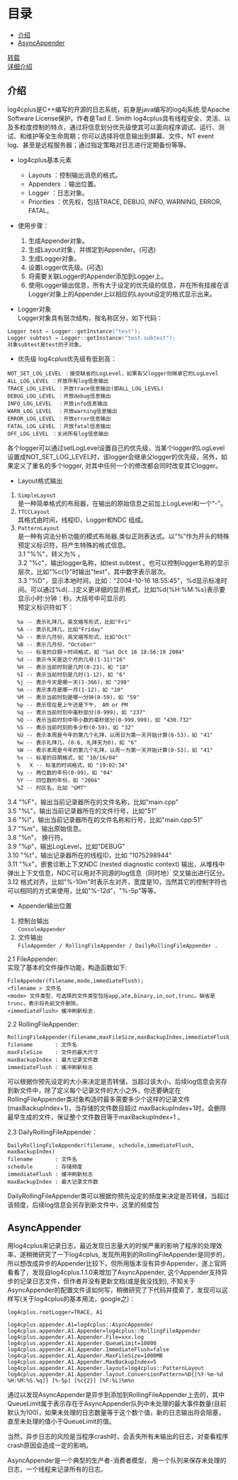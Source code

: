 # 目录

* [介绍](#介绍)
* [AsyncAppender](#AsyncAppender)


[转载](https://www.cnblogs.com/xiaouisme/archive/2012/07/29/2613908.html)  
[详细介绍](https://my.oschina.net/lovecxx/blog/185951)

## 介绍
 log4cplus是C++编写的开源的日志系统，前身是java编写的log4j系统.受Apache Software License保护。作者是Tad E. Smith
 log4cplus具有线程安全、灵活、以及多粒度控制的特点，通过将信息划分优先级使其可以面向程序调试、运行、测试、和维护等全生命周期；你可以选择将信息输出到屏幕、文件、NT event log、甚至是远程服务器；通过指定策略对日志进行定期备份等等。
 
* log4cplus基本元素
  * Layouts ：控制输出消息的格式。
  * Appenders ：输出位置。
  * Logger ：日志对象。
  * Priorities ：优先权，包括TRACE, DEBUG, INFO, WARNING, ERROR, FATAL。
 
* 使用步骤：
    1. 生成Appender对象。
    2. 生成Layout对象，并绑定到Appender。(可选)
    3. 生成Logger对象。
    4. 设置Logger优先级。(可选)
    5. 将需要关联Logger的Appender添加到Logger上。
    6. 使用Logger输出信息，所有大于设定的优先级的信息，并在所有挂接在该Logger对象上的Appender上以相应的Layout设定的格式显示出来。
* Logger对象  
Logger对象具有层次结构，按名称区分，如下代码：
```cpp
Logger test = Logger::getInstance("test"); 
Logger subtest = Logger::getInstance("test.subtest");
对象subtest是test的子对象。
```
* 优先级
log4cplus优先级有低到高：
```
NOT_SET_LOG_LEVEL ：接受缺省的LogLevel，如果有父logger则继承它的LogLevel
ALL_LOG_LEVEL ：开放所有log信息输出
TRACE_LOG_LEVEL ：开放trace信息输出(即ALL_LOG_LEVEL)
DEBUG_LOG_LEVEL ：开放debug信息输出
INFO_LOG_LEVEL  ：开放info信息输出
WARN_LOG_LEVEL  ：开放warning信息输出
ERROR_LOG_LEVEL ：开放error信息输出
FATAL_LOG_LEVEL ：开放fatal信息输出
OFF_LOG_LEVEL ：关闭所有log信息输出
```
各个logger可以通过setLogLevel设置自己的优先级，当某个logger的LogLevel设置成NOT_SET_LOG_LEVEL时，该logger会继承父logger的优先级，另外，如果定义了重名的多个logger, 对其中任何一个的修改都会同时改变其它logger。

* Layout格式输出
1. `SimpleLayout`  
是一种简单格式的布局器，在输出的原始信息之前加上LogLevel和一个"-"。
2. `TTCCLayout`  
其格式由时间，线程ID，Logger和NDC 组成。
3. `PatternLayout`  
是一种有词法分析功能的模式布局器,类似正则表达式。以“%”作为开头的特殊预定义标识符，将产生特殊的格式信息。  
3.1 "%%"，转义为% 。  
3.2 "%c"，输出logger名称，如test.subtest 。也可以控制logger名称的显示层次，比如"%c{1}"时输出"test"，其中数字表示层次。  
3.3 "%D"，显示本地时间，比如："2004-10-16 18:55:45"，%d显示标准时间。可以通过%d{...}定义更详细的显示格式，比如%d{%H:%M:%s}表示要显示小时:分钟：秒。大括号中可显示的.  
预定义标识符如下：
```
   %a -- 表示礼拜几，英文缩写形式，比如"Fri"
   %A -- 表示礼拜几，比如"Friday"
   %b -- 表示几月份，英文缩写形式，比如"Oct"
   %B -- 表示几月份，"October"
   %c -- 标准的日期＋时间格式，如 "Sat Oct 16 18:56:19 2004"
   %d -- 表示今天是这个月的几号(1-31)"16"
   %H -- 表示当前时刻是几时(0-23)，如 "18"
   %I -- 表示当前时刻是几时(1-12)，如 "6"
   %j -- 表示今天是哪一天(1-366)，如 "290"
   %m -- 表示本月是哪一月(1-12)，如 "10"
   %M -- 表示当前时刻是哪一分钟(0-59)，如 "59"
   %p -- 表示现在是上午还是下午， AM or PM
   %q -- 表示当前时刻中毫秒部分(0-999)，如 "237"
   %Q -- 表示当前时刻中带小数的毫秒部分(0-999.999)，如 "430.732"
   %S -- 表示当前时刻的多少秒(0-59)，如 "32"
   %U -- 表示本周是今年的第几个礼拜，以周日为第一天开始计算(0-53)，如 "41"
   %w -- 表示礼拜几，(0-6, 礼拜天为0)，如 "6"
   %W -- 表示本周是今年的第几个礼拜，以周一为第一天开始计算(0-53)，如 "41"
   %x -- 标准的日期格式，如 "10/16/04"
   %   X -- 标准的时间格式，如 "19:02:34"
   %y -- 两位数的年份(0-99)，如 "04"
   %Y -- 四位数的年份，如 "2004"
   %Z -- 时区名，比如 "GMT"
 ```
3.4 "%F"，输出当前记录器所在的文件名称，比如"main.cpp"  
3.5 "%L"，输出当前记录器所在的文件行号，比如"51"  
3.6 "%l"，输出当前记录器所在的文件名称和行号，比如"main.cpp:51"  
3.7 "%m"，输出原始信息。  
3.8 "%n"， 换行符。  
3.9 "%p"，输出LogLevel，比如"DEBUG"  
3.10 "%t"，输出记录器所在的线程ID，比如 "1075298944"  
3.11 "%x"，嵌套诊断上下文NDC (nested diagnostic context) 输出，从堆栈中弹出上下文信息，NDC可以用对不同源的log信息（同时地）交叉输出进行区分。  
3.12 格式对齐，比如"%-10m"时表示左对齐，宽度是10，当然其它的控制字符也可以相同的方式来使用，比如"%-12d"，"%-5p"等等。  

* Appender输出位置
1. 控制台输出  
```ConsoleAppender```
2. 文件输出  
```FileAppender / RollingFileAppender / DailyRollingFileAppender .```  

2.1 FileAppender:  
实现了基本的文件操作功能，构造函数如下:  
```
FileAppender(filename,mode,immediateFlush);
<filename > 文件名
<mode> 文件类型，可选择的文件类型包括app,ate,binary,in,out,trunc。缺省是trunc，表示将先前文件删除。
<immediateFlush> 缓冲刷新标志.
```
2.2 RollingFileAppender:
```
RollingFileAppender(filename,maxFileSize,maxBackupIndex,immediateFlush)
filename       : 文件名
maxFileSize    : 文件的最大尺寸
maxBackupIndex : 最大记录文件数
immediateFlush : 缓冲刷新标志
```
可以根据你预先设定的大小来决定是否转储，当超过该大小，后续log信息会另存到新文件中，除了定义每个记录文件的大小之外，你还要确定在 RollingFileAppender类对象构造时最多需要多少个这样的记录文件(maxBackupIndex+1)，当存储的文件数目超过 maxBackupIndex+1时，会删除最早生成的文件，保证整个文件数目等于maxBackupIndex+1 。
 
2.3 DailyRollingFileAppender：
```
DailyRollingFileAppender(filename, schedule,immediateFlush,  maxBackupIndex)
filename       : 文件名
schedule       : 存储频度
immediateFlush : 缓冲刷新标志
maxBackupIndex : 最大记录文件数
```
DailyRollingFileAppender类可以根据你预先设定的频度来决定是否转储，当超过该频度，后续log信息会另存到新文件中，这里的频度包

## AsyncAppender

用log4cplus来记录日志，最近发现日志量大的时侯严重的影响了程序的处理效率，遂稍微研究了一下log4cplus, 发现所用到的RollingFileAppender是同步的，所以想改成异步的Appender比较下，但所用版本没有异步Appender，遂上官网看看了，发现自log4cplus.1.1.0来增加了AsyncAppender, 这个Appender支持异步的记录日志文件，但作者并没有更新文档(或是我没找到), 不知关于AsyncAppender的配置文件该如何写，稍微研究了下代码并摸索了，发现可以这样写(关于log4cplus的基本用法，google之)：

    log4cplus.rootLogger=TRACE, A1    

    log4cplus.appender.A1=log4cplus::AsyncAppender    
    log4cplus.appender.A1.Appender=log4cplus::RollingFileAppender    
    log4cplus.appender.A1.Appender.File=xxx.log    
    log4cplus.appender.A1.Appender.QueueLimit=10000    
    log4cplus.appender.A1.Appender.ImmediateFlush=false    
    log4cplus.appender.A1.Appender.MaxFileSize=1000MB    
    log4cplus.appender.A1.Appender.MaxBackupIndex=5    
    log4cplus.appender.A1.Appender.layout=log4cplus::PatternLayout    
    log4cplus.appender.A1.Appender.layout.ConversionPattern=%D{[%Y-%m-%d %H:%M:%S.%q]} [%-5p] [%c{2}] [%F:%L]%m%n    


通过以发现AsyncAppender是异步到添加到RollingFileAppender上去的，其中QueueLimit属于表示存在于AsyncAppender队列中未处理的最大事件数量(目前默认为100)，如果未处理的日志数量等于这个数个值，新的日志输出将会阻塞，直至未处理的值小于QueueLimit的值。

当然，异步日志的风险是当程序crash时，会丢失所有未输出的日志，对查看程序crash原因会造成一定的影响。

AsyncAppender是一个典型的生产者-消费者模型， 用一个队列来保存未处理的日志，一个线程来记录所有的日志。
